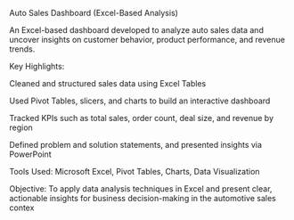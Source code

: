 Auto Sales Dashboard (Excel-Based Analysis)

An Excel-based dashboard developed to analyze auto sales data and uncover insights on customer behavior, product performance, and revenue trends.

Key Highlights:

Cleaned and structured sales data using Excel Tables

Used Pivot Tables, slicers, and charts to build an interactive dashboard

Tracked KPIs such as total sales, order count, deal size, and revenue by region

Defined problem and solution statements, and presented insights via PowerPoint

Tools Used:
Microsoft Excel, Pivot Tables, Charts, Data Visualization

Objective:
To apply data analysis techniques in Excel and present clear, actionable insights for business decision-making in the automotive sales contex

